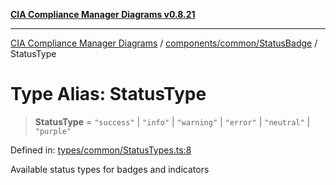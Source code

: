 [**CIA Compliance Manager Diagrams v0.8.21**](../../../../README.md)

***

[CIA Compliance Manager Diagrams](../../../../modules.md) / [components/common/StatusBadge](../README.md) / StatusType

# Type Alias: StatusType

> **StatusType** = `"success"` \| `"info"` \| `"warning"` \| `"error"` \| `"neutral"` \| `"purple"`

Defined in: [types/common/StatusTypes.ts:8](https://github.com/Hack23/cia-compliance-manager/blob/689e67e40bb6afe811128d672a0d7dd5fcbdaea5/src/types/common/StatusTypes.ts#L8)

Available status types for badges and indicators
